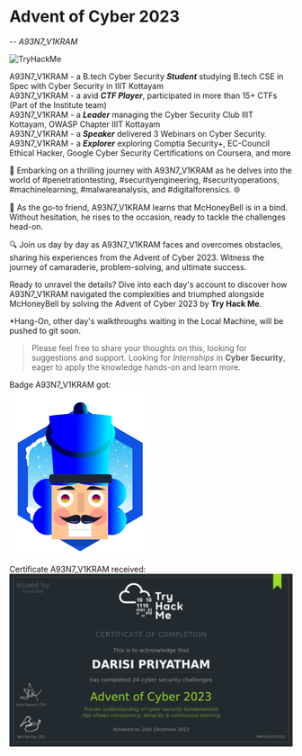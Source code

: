 # Advent of Cyber 2023

 -- *A93N7_V1KRAM* 

<img src="https://tryhackme-badges.s3.amazonaws.com/priyathamdarisi.png" alt="TryHackMe"><br>

A93N7_V1KRAM - a B.tech Cyber Security ***Student*** studying B.tech CSE in Spec with Cyber Security in IIIT Kottayam<br>
A93N7_V1KRAM - a avid ***CTF Player***, participated in more than 15+ CTFs (Part of the Institute team)<br>
A93N7_V1KRAM - a ***Leader*** managing the Cyber Security Club IIIT Kottayam, OWASP Chapter IIIT Kottayam<br>
A93N7_V1KRAM - a ***Speaker*** delivered 3 Webinars on Cyber Security.<br>
A93N7_V1KRAM - a ***Explorer*** exploring Comptia Security+, EC-Council Ethical Hacker, Google Cyber Security Certifications on Coursera, and more

🚀 Embarking on a thrilling journey with A93N7_V1KRAM as he delves into the world of #penetrationtesting, #securityengineering, #securityoperations, #machinelearning, #malwareanalysis, and #digitalforensics. 🌐

🤝 As the go-to friend, A93N7_V1KRAM learns that McHoneyBell is in a bind. Without hesitation, he rises to the occasion, ready to tackle the challenges head-on.

🔍 Join us day by day as A93N7_V1KRAM faces and overcomes obstacles, sharing his experiences from the Advent of Cyber 2023. Witness the journey of camaraderie, problem-solving, and ultimate success.

Ready to unravel the details? Dive into each day's account to discover how A93N7_V1KRAM navigated the complexities and triumphed alongside McHoneyBell by solving the Advent of Cyber 2023 by **Try Hack Me**.

*Hang-On, other day's walkthroughs waiting in the Local Machine, will be pushed to git soon.

> Please feel free to share your thoughts on this, looking for suggestions and support.
> Looking for *Internships* in **Cyber Security**, eager to apply the knowledge hands-on and learn more.

Badge A93N7_V1KRAM got: <br>
<img src="badge.png" width="250">

Certificate A93N7_V1KRAM received:<br>
![Certificate](Certificate.png)